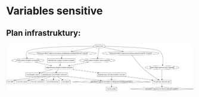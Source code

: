 # Variables sensitive

## Plan infrastruktury:
![PNG GRAPH](/001_terraform_workflow/021_outputs/digitalocean_example/graph.png "Przykład graficzny konfiguracji")